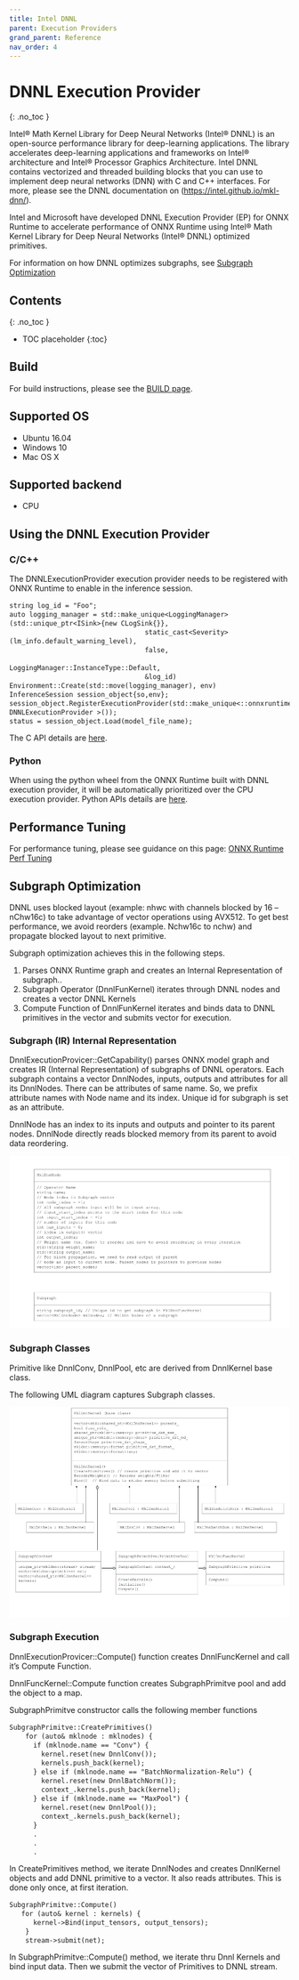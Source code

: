 ```yaml
---
title: Intel DNNL
parent: Execution Providers
grand_parent: Reference
nav_order: 4
---
```


# DNNL Execution Provider
{: .no_toc }

Intel® Math Kernel Library for Deep Neural Networks (Intel® DNNL) is an open-source performance library for deep-learning applications. The library accelerates deep-learning applications and frameworks on Intel® architecture and Intel® Processor Graphics Architecture. Intel DNNL contains vectorized and threaded building blocks that you can use to implement deep neural networks (DNN) with C and C++ interfaces. For more, please see the DNNL documentation on (https://intel.github.io/mkl-dnn/).

Intel and Microsoft have developed DNNL Execution Provider (EP) for ONNX Runtime to accelerate performance of ONNX Runtime using Intel® Math Kernel Library for Deep Neural Networks (Intel® DNNL) optimized primitives.

For information on how DNNL optimizes subgraphs, see [Subgraph Optimization](./MKL-DNN-Subgraphs.md)

## Contents
{: .no_toc }

* TOC placeholder
{:toc}

## Build
For build instructions, please see the [BUILD page](../../how-to/build.md#dnnl-and-mklml).

## Supported OS
* Ubuntu 16.04
* Windows 10 
* Mac OS X

## Supported backend
*	CPU

## Using the DNNL Execution Provider
### C/C++
The DNNLExecutionProvider execution provider needs to be registered with ONNX Runtime to enable in the inference session.
```
string log_id = "Foo";
auto logging_manager = std::make_unique<LoggingManager>
(std::unique_ptr<ISink>{new CLogSink{}},
                                  static_cast<Severity>(lm_info.default_warning_level),
                                  false,
                                  LoggingManager::InstanceType::Default,
                                  &log_id)
Environment::Create(std::move(logging_manager), env)
InferenceSession session_object{so,env};
session_object.RegisterExecutionProvider(std::make_unique<::onnxruntime:: DNNLExecutionProvider >());
status = session_object.Load(model_file_name);
```
The C API details are [here](../api/c-api.md.md).

### Python
When using the python wheel from the ONNX Runtime built with DNNL execution provider, it will be automatically prioritized over the CPU execution provider. Python APIs details are [here](https://aka.ms/onnxruntime-python).

## Performance Tuning
For performance tuning, please see guidance on this page: [ONNX Runtime Perf Tuning](../../how-to/tune-performance.md)

## Subgraph Optimization

DNNL uses blocked layout (example: nhwc with channels blocked by 16 – nChw16c) to take advantage of vector operations using AVX512.  To get best performance, we avoid reorders (example. Nchw16c to nchw) and propagate blocked layout to next primitive. 

Subgraph optimization achieves this in the following steps.
1.	Parses ONNX Runtime graph and creates an Internal Representation of subgraph..
2.	Subgraph Operator (DnnlFunKernel) iterates through DNNL nodes and creates a vector DNNL Kernels
3.	Compute Function of DnnlFunKernel iterates and binds data to DNNL primitives in the vector and submits vector for execution.


### Subgraph (IR) Internal Representation
DnnlExecutionProvicer::GetCapability() parses ONNX model graph and creates IR (Internal Representation) of subgraphs of DNNL operators.
Each subgraph contains a vector DnnlNodes, inputs, outputs and attributes for all its DnnlNodes. There can be attributes of same name. So, we prefix attribute names with Node name and its index. 
Unique id for subgraph is set as an attribute. 

DnnlNode has an index to its inputs and outputs and pointer to its parent nodes. DnnlNode directly reads blocked memory from its parent to avoid data reordering.

<p align="left"><img src="/images/mkl-dnn_node.png" /></p>


### Subgraph Classes
Primitive like DnnlConv, DnnlPool, etc are derived from DnnlKernel base class.

The following UML diagram captures Subgraph classes.

<p align="left"><img src="/images/mkl-dnn_subgraph.png" /></p>


### Subgraph Execution

DnnlExecutionProvicer::Compute() function creates DnnlFuncKernel and call it’s Compute Function.


DnnlFuncKernel::Compute function creates SubgraphPrimitve pool and add the object to a map.

SubgraphPrimitve constructor calls the following member functions
```
SubgraphPrimitve::CreatePrimitives()
    for (auto& mklnode : mklnodes) {
      if (mklnode.name == "Conv") {
        kernel.reset(new DnnlConv());
        kernels.push_back(kernel);
      } else if (mklnode.name == "BatchNormalization-Relu") {
        kernel.reset(new DnnlBatchNorm());
        context_.kernels.push_back(kernel);
      } else if (mklnode.name == "MaxPool") {
        kernel.reset(new DnnlPool());
        context_.kernels.push_back(kernel);
      } 
      .
      .
      .
```      
In CreatePrimitives method, we iterate DnnlNodes and creates DnnlKernel objects and add DNNL primitive to a vector. It also reads attributes. This is done only once, at first iteration.

``` 
SubgraphPrimitve::Compute()
   for (auto& kernel : kernels) {
      kernel->Bind(input_tensors, output_tensors);
    }
    stream->submit(net);
```

In SubgraphPrimitve::Compute() method, we iterate thru Dnnl Kernels and bind input data. Then we submit the vector of Primitives to DNNL stream.
